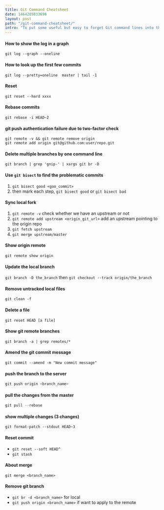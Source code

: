 ```yaml
---
title: Git Command Cheatsheet
date: 1464205833696
layout: post
path: "/git-command-cheatsheet/"
intro: "To put some useful but easy to forget Git command lines into this thread"
---
```


#### How to show the log in a graph

```
git log --graph --oneline
```


#### How to look up the first few commits

```
git log --pretty=oneline  master | tail -1

```

#### Reset

```
git reset --hard xxxx
```

#### Rebase commits
```
git rebase -i HEAD~2
```

#### git push authentication failure due to two-factor check
```
git remote -v && git remote remove origin 
git remote add origin git@github.com:user/repo.git  
```

#### Delete multiple branches by one command line
`git branch | grep 'gnip-' | xargs git br -D`

#### Use `git bisect` to find the problematic commits
1. `git bisect good <goo_commit>`
2. then mark each step, `git bisect good` or `git bisect bad`

#### Sync local fork

1. `git remote -v` check whether we have an upstream or not
2. `git remote add upstream <origin_git_url>` add an upstream pointing to the origin repo
3. `git fetch upstream`
4. `git merge upstream/master`

#### Show origin remote
`git remote show origin`

#### Update the local branch
`git branch -D the_branch`
then
`git checkout --track origin/the_branch`

#### Remove untracked local files
`git clean -f`
#### Delete a file
`git reset HEAD [a file]`

#### Show git remote branches
`git branch -a | grep remotes/*`

#### Amend the git commit message
`git commit --amend -m "New commit message"`

#### push the branch to the server
```javascript
git push origin <branch_name>

```

#### pull the changes from the master
```javascript
git pull --rebase
```

#### show multiple changes (3 changes)
`git format-patch --stdout HEAD~3`

#### Reset commit
- `git reset --soft HEAD^`
- `git stash`

#### About merge
`git merge <branch_name>`

#### Remove git branch
- `git br -d <branch_name>` for local
- `git push origin <branch_name>` if want to apply to the remote